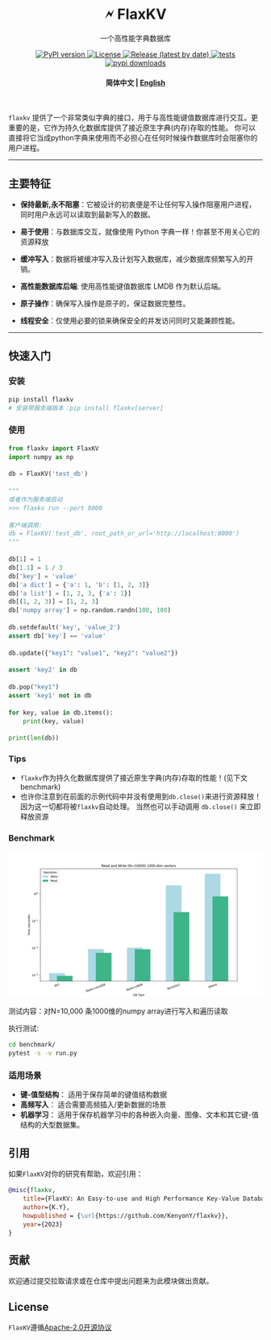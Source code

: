 
<h1 align="center">
    <br>
    🗲  FlaxKV
</h1>

<p align="center">
一个高性能字典数据库
</p>


<p align="center">
    <a href="https://pypi.org/project/flaxkv/">
        <img src="https://img.shields.io/pypi/v/flaxkv?color=brightgreen&style=flat-square" alt="PyPI version" >
    </a>
    <a href="https://github.com/KenyonY/flaxkv/blob/main/LICENSE">
        <img alt="License" src="https://img.shields.io/github/license/KenyonY/flaxkv.svg?color=blue&style=flat-square">
    </a>
    <a href="https://github.com/KenyonY/flaxkv/releases">
        <img alt="Release (latest by date)" src="https://img.shields.io/github/v/release/KenyonY/flaxkv?&style=flat-square">
    </a>
    <a href="https://github.com/KenyonY/flaxkv/actions/workflows/ci.yml">
        <img alt="tests" src="https://img.shields.io/github/actions/workflow/status/KenyonY/flaxkv/ci.yml?style=flat-square&label=tests">
    </a>
    <a href="https://pypistats.org/packages/flaxkv">
        <img alt="pypi downloads" src="https://img.shields.io/pypi/dm/flaxkv?style=flat-square">
    </a>
</p>

<h4 align="center">
    <p>
        <b>简体中文</b> |
        <a href="https://github.com/KenyonY/flaxkv/blob/main/README.md">English</a> 
    </p>
</h4>

<p >
<br>
</p>



`flaxkv` 提供了一个非常类似字典的接口，用于与高性能键值数据库进行交互。更重要的是，它作为持久化数据库提供了接近原生字典(内存)存取的性能。
你可以直接将它当成python字典来使用而不必担心在任何时候操作数据库时会阻塞你的用户进程。

---

## 主要特征

- **保持最新,永不阻塞**：它被设计的初衷便是不让任何写入操作阻塞用户进程，同时用户永远可以读取到最新写入的数据。

- **易于使用**：与数据库交互，就像使用 Python 字典一样！你甚至不用关心它的资源释放

- **缓冲写入**：数据将被缓冲写入及计划写入数据库，减少数据库频繁写入的开销。

- **高性能数据库后端**: 使用高性能键值数据库 LMDB 作为默认后端。

- **原子操作**：确保写入操作是原子的，保证数据完整性。

- **线程安全**：仅使用必要的锁来确保安全的并发访问同时又能兼顾性能。


---

## 快速入门

### 安装
```bash
pip install flaxkv
# 安装带服务端版本：pip install flaxkv[server]
```

### 使用

```python
from flaxkv import FlaxKV
import numpy as np

db = FlaxKV('test_db')

"""
或者作为服务端启动
>>> flaxkv run --port 8000

客户端调用:
db = FlaxKV('test_db', root_path_or_url='http://localhost:8000')
"""

db[1] = 1
db[1.1] = 1 / 3
db['key'] = 'value'
db['a dict'] = {'a': 1, 'b': [1, 2, 3]}
db['a list'] = [1, 2, 3, {'a': 1}]
db[(1, 2, 3)] = [1, 2, 3]
db['numpy array'] = np.random.randn(100, 100)

db.setdefault('key', 'value_2')
assert db['key'] == 'value'

db.update({"key1": "value1", "key2": "value2"})

assert 'key2' in db

db.pop("key1")
assert 'key1' not in db

for key, value in db.items():
    print(key, value)

print(len(db))
```


### Tips

- `flaxkv`作为持久化数据库提供了接近原生字典(内存)存取的性能！(见下文benchmark)
- 也许你注意到在前面的示例代码中并没有使用到`db.close()`来进行资源释放！因为这一切都将被`flaxkv`自动处理。 当然也可以手动调用 `db.close()` 来立即释放资源

### Benchmark
![benchmark](.github/img/benchmark.png)

测试内容：对N=10,000 条1000维的numpy array进行写入和遍历读取

执行测试:
```bash
cd benchmark/
pytest -s -v run.py
```

### 适用场景

- **键-值型结构**：
  适用于保存简单的键值结构数据
- **高频写入**：
  适合需要高频插入/更新数据的场景
- **机器学习**：
  适用于保存机器学习中的各种嵌入向量、图像、文本和其它键-值结构的大型数据集。


## 引用
如果`FlaxKV`对你的研究有帮助，欢迎引用：
```bibtex
@misc{flaxkv,
    title={FlaxKV: An Easy-to-use and High Performance Key-Value Database Solution},
    author={K.Y},
    howpublished = {\url{https://github.com/KenyonY/flaxkv}},
    year={2023}
}
```

## 贡献
欢迎通过提交拉取请求或在仓库中提出问题来为此模块做出贡献。

## License
`FlaxKV`遵循[Apache-2.0开源协议](./LICENSE)
